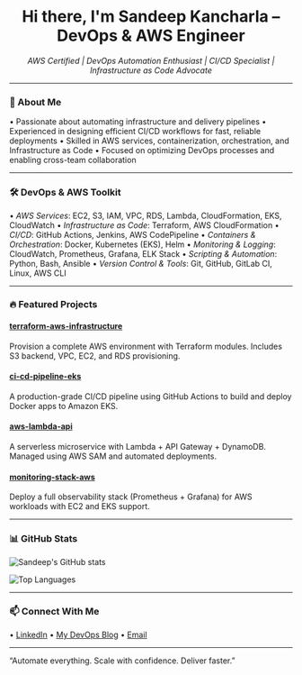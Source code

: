 <h1 align="center">Hi there, I'm Sandeep Kancharla – DevOps & AWS Engineer</h1>

<p align="center">
  <em>AWS Certified | DevOps Automation Enthusiast | CI/CD Specialist | Infrastructure as Code Advocate</em>
</p>

---

### 🚀 About Me

•⁠  ⁠Passionate about automating infrastructure and delivery pipelines
•⁠  ⁠Experienced in designing efficient CI/CD workflows for fast, reliable deployments
•⁠  ⁠Skilled in AWS services, containerization, orchestration, and Infrastructure as Code
•⁠  ⁠Focused on optimizing DevOps processes and enabling cross-team collaboration

---

### 🛠️ DevOps & AWS Toolkit

•⁠  ⁠*AWS Services*: EC2, S3, IAM, VPC, RDS, Lambda, CloudFormation, EKS, CloudWatch
•⁠  ⁠*Infrastructure as Code*: Terraform, AWS CloudFormation
•⁠  ⁠*CI/CD*: GitHub Actions, Jenkins, AWS CodePipeline
•⁠  ⁠*Containers & Orchestration*: Docker, Kubernetes (EKS), Helm
•⁠  ⁠*Monitoring & Logging*: CloudWatch, Prometheus, Grafana, ELK Stack
•⁠  ⁠*Scripting & Automation*: Python, Bash, Ansible
•⁠  ⁠*Version Control & Tools*: Git, GitHub, GitLab CI, Linux, AWS CLI

---

### 🔥 Featured Projects

#### [terraform-aws-infrastructure](https://github.com/SandeepKancharla-04/terraform-aws-infrastructure)
Provision a complete AWS environment with Terraform modules. Includes S3 backend, VPC, EC2, and RDS provisioning.

#### [ci-cd-pipeline-eks](https://github.com/SandeepKancharla-04/ci-cd-pipeline-eks)
A production-grade CI/CD pipeline using GitHub Actions to build and deploy Docker apps to Amazon EKS.

#### [aws-lambda-api](https://github.com/SandeepKancharla-04/aws-lambda-api)
A serverless microservice with Lambda + API Gateway + DynamoDB. Managed using AWS SAM and automated deployments.

#### [monitoring-stack-aws](https://github.com/SandeepKancharla-04/monitoring-stack-aws)
Deploy a full observability stack (Prometheus + Grafana) for AWS workloads with EC2 and EKS support.

---

### 📊 GitHub Stats

![Sandeep's GitHub stats](https://github-readme-stats.vercel.app/api?username=SandeepKancharla-04&show_icons=true&theme=radical)

![Top Languages](https://github-readme-stats.vercel.app/api/top-langs/?username=SandeepKancharla-04&layout=compact)

---

### 📫 Connect With Me

•⁠  ⁠[LinkedIn](https://linkedin.com/in/yourusername)
•⁠  ⁠[My DevOps Blog](https://yourblog.com)
•⁠  ⁠[Email](mailto:yourname@example.com)

---

“Automate everything. Scale with confidence. Deliver faster.”
